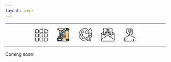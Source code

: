 ```yaml
---
layout: page
---
```


<div>
<center>
<hr width="100%" size="2">
<img src=/assets/icons/menu-bw.png style="width:42px;height:42px"/> &nbsp; &nbsp; &nbsp; <img src=/assets/icons/quill.png style="width:42px;height:42px"/> &nbsp; &nbsp; &nbsp; <img src=/assets/icons/palette-bw.png style="width:42px; height:42px"/> &nbsp; &nbsp; &nbsp; <img src=/assets/icons/newsletter-bw.png style="width:42px; height:42px"/> &nbsp; &nbsp; &nbsp; <img src=/assets/icons/unknown-bw.png style="width:42px; height:42px"/>
<hr width="100%" size="2">
</center>
</div>

Coming soon.
